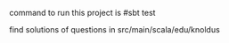 command to run this project is #sbt test

find solutions of questions in src/main/scala/edu/knoldus
